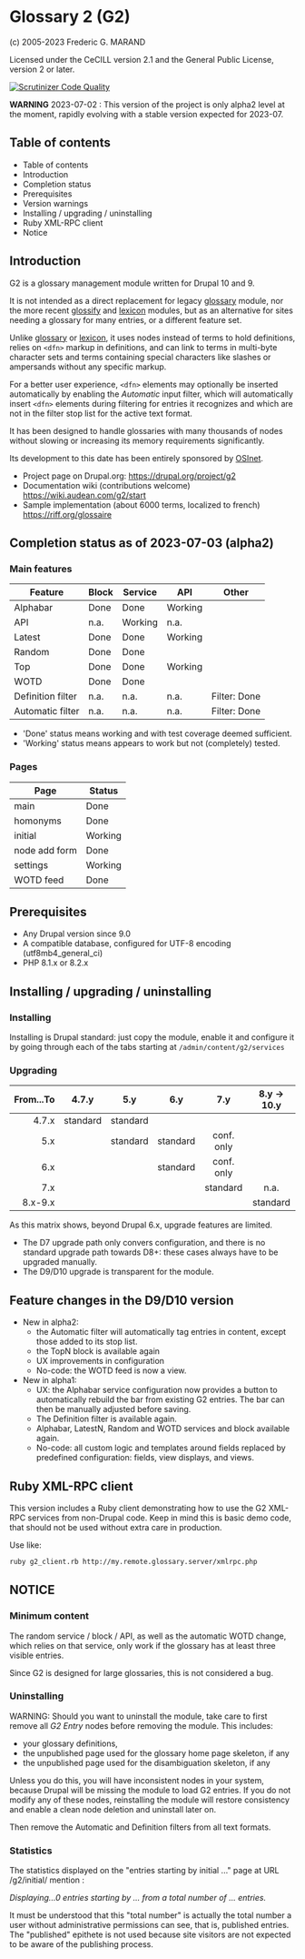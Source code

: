 # Glossary 2 (G2)

(c) 2005-2023 Frederic G. MARAND

Licensed under the CeCILL version 2.1 and the General Public License,
version 2 or later.

[![Scrutinizer Code Quality](https://scrutinizer-ci.com/g/FGM/g2/badges/quality-score.png?b=8.x-1.x)](https://scrutinizer-ci.com/g/FGM/g2/?branch=8.x-1.x)

**WARNING** 2023-07-02 : This version of the project is only alpha2 level
at the moment, rapidly evolving with a stable version expected for 2023-07.


## Table of contents

- Table of contents
- Introduction
- Completion status
- Prerequisites
- Version warnings
- Installing / upgrading / uninstalling
- Ruby XML-RPC client
- Notice

## Introduction

G2 is a glossary management module written for Drupal 10 and 9.

It is not intended as a direct replacement for legacy [glossary] module,
nor the more recent [glossify] and [lexicon] modules,
but as an alternative for sites needing a glossary for many entries,
or a different feature set.

Unlike [glossary] or [lexicon], it uses nodes instead of terms to hold
definitions, relies on `<dfn>` markup in definitions, and can link to terms
in multi-byte character sets and terms containing special characters like
slashes or ampersands without any specific markup.

For a better user experience, `<dfn>` elements may optionally be inserted
automatically by enabling the _Automatic_ input filter, which will automatically
insert `<dfn>` elements during filtering for entries it recognizes and which are
not in the filter stop list for the active text format.

[glossary]: https://www.drupal.org/project/glossary
[glossify]: https://www.drupal.org/project/glossify
[lexicon]: https://www.drupal.org/project/lexicon

It has been designed to handle glossaries with many thousands of nodes without
slowing or increasing its memory requirements significantly.

Its development to this date has been entirely sponsored by [OSInet].

[OSInet]: https://osinet.fr

* Project page on Drupal.org:
  https://drupal.org/project/g2
* Documentation wiki (contributions welcome)
  https://wiki.audean.com/g2/start
* Sample implementation (about 6000 terms, localized to french)
  https://riff.org/glossaire

## Completion status as of 2023-07-03 (alpha2)

### Main features

| Feature           | Block | Service | API     | Other        |
|-------------------|-------|---------|---------|--------------|
| Alphabar          | Done  | Done    | Working |              |
| API               | n.a.  | Working | n.a.    |              |
| Latest            | Done  | Done    | Working |              |
| Random            | Done  | Done    |         |              |
| Top               | Done  | Done    | Working |              |
| WOTD              | Done  | Done    |         |              |
| Definition filter | n.a.  | n.a.    | n.a.    | Filter: Done |
| Automatic filter  | n.a.  | n.a.    | n.a.    | Filter: Done |

* 'Done' status means working and with test coverage deemed sufficient.
* 'Working' status means appears to work but not (completely) tested.


### Pages

| Page          | Status  |
|---------------|---------|
| main          | Done    |
| homonyms      | Done    |
| initial       | Working |
| node add form | Done    |
| settings      | Working |
| WOTD feed     | Done    |

## Prerequisites

* Any Drupal version since 9.0
* A compatible database, configured for UTF-8 encoding (utf8mb4_general_ci)
* PHP 8.1.x or 8.2.x


## Installing / upgrading / uninstalling

### Installing

Installing is Drupal standard: just copy the module, enable it and configure it
by going through each of the tabs starting at `/admin/content/g2/services`

### Upgrading

| From...To |  4.7.y   |   5.y    |   6.y    |    7.y     | 8.y &rarr; 10.y |
|----------:|:--------:|:--------:|:--------:|:----------:|:---------------:|
|     4.7.x | standard | standard |          |            |                 |
|       5.x |          | standard | standard | conf. only |                 |
|       6.x |          |          | standard | conf. only |                 |
|       7.x |          |          |          |  standard  |      n.a.       |
|   8.x-9.x |          |          |          |            |    standard     |

As this matrix shows, beyond Drupal 6.x, upgrade features are limited.

- The D7 upgrade path only convers configuration,
  and there is no standard upgrade path towards D8+:
  these cases always have to be upgraded manually.
- The D9/D10 upgrade is transparent for the module.

## Feature changes in the D9/D10 version

- New in alpha2:
  - the Automatic filter will automatically tag entries in content,
    except those added to its stop list.
  - the TopN block is available again
  - UX improvements in configuration
  - No-code: the WOTD feed is now a view.
- New in alpha1:
  - UX: the Alphabar service configuration now provides a button to
    automatically rebuild the bar from existing G2 entries.
    The bar can then be manually adjusted before saving.
  - The Definition filter is available again.
  - Alphabar, LatestN, Random and WOTD services and block available again.
  - No-code: all custom logic and templates around fields replaced by predefined
    configuration: fields, view displays, and views.


## Ruby XML-RPC client

This version includes a Ruby client demonstrating how to use the G2
XML-RPC services from non-Drupal code. Keep in mind this is basic demo
code, that should not be used without extra care in production.

Use like:

```bash
ruby g2_client.rb http://my.remote.glossary.server/xmlrpc.php
```

## NOTICE

### Minimum content

The random service / block / API, as well as the automatic WOTD change,
which relies on that service, only work if the glossary has at least three
visible entries.

Since G2 is designed for large glossaries, this is not considered a bug.

### Uninstalling

WARNING: Should you want to uninstall the module, take care to first remove
all _G2 Entry_ nodes before removing the module. This includes:

- your glossary definitions,
- the unpublished page used for the glossary home page skeleton, if any
- the unpublished page used for the disambiguation skeleton, if any

Unless you do this, you will have inconsistent nodes in your system, because
Drupal will be missing the module to load G2 entries. If you do not modify
any of these nodes, reinstalling the module will restore consistency and
enable a clean node deletion and uninstall later on.

Then remove the Automatic and Definition filters from all text formats.

### Statistics

The statistics displayed on the "entries starting by initial ..." page
at URL <drupal>/g2/initial/<some initial segment> mention :

_Displaying...0 entries starting by ... from a total number of ... entries._

It must be understood that this "total number" is actually the total number
a user without administrative permissions can see, that is, published entries.
The "published" epithete is not used because site visitors are not expected
to be aware of the publishing process.
